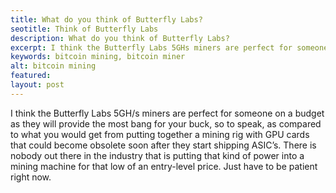```yaml
---
title: What do you think of Butterfly Labs?
seotitle: Think of Butterfly Labs
description: What do you think of Butterfly Labs?
excerpt: I think the Butterfly Labs 5GHs miners are perfect for someone on a budget
keywords: bitcoin mining, bitcoin miner
alt: bitcoin mining
featured: 
layout: post
---
```


<p>I think the Butterfly Labs 5GH/s miners are perfect for someone on a budget as they will provide the most bang for your buck, so to speak, as compared to what you would get from putting together a mining rig with GPU cards that could become obsolete soon after they start shipping ASIC’s. There is nobody out there in the industry that is putting that kind of power into a mining machine for that low of an entry-level price. Just have to be patient right now.<p>
